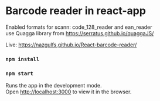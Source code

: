 # Barcode reader in react-app

Enabled formats for scann: code_128_reader and ean_reader<br />
use Quagga library from https://serratus.github.io/quaggaJS/

Live: https://nazgulfs.github.io/React-barcode-reader/

### `npm install`
### `npm start`

Runs the app in the development mode.<br />
Open [http://localhost:3000](http://localhost:3000) to view it in the browser.